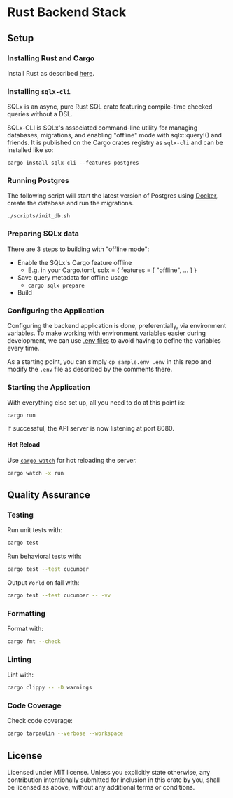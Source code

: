 # Rust Backend Stack

## Setup

### Installing Rust and Cargo

Install Rust as described [here](https://doc.rust-lang.org/book/ch01-01-installation.html).

### Installing `sqlx-cli`

SQLx is an async, pure Rust SQL crate featuring compile-time checked queries without a DSL.

SQLx-CLI is SQLx's associated command-line utility for managing databases, migrations, and enabling "offline" mode with sqlx::query!() and friends.
It is published on the Cargo crates registry as `sqlx-cli` and can be installed like so:

```shell
cargo install sqlx-cli --features postgres
```

### Running Postgres

The following script will start the latest version of Postgres using [Docker], create the database and run the migrations.

```shell
./scripts/init_db.sh
```

### Preparing SQLx data

There are 3 steps to building with "offline mode":

- Enable the SQLx's Cargo feature offline
  - E.g. in your Cargo.toml, sqlx = { features = [ "offline", ... ] }
- Save query metadata for offline usage
  - `cargo sqlx prepare`
- Build

### Configuring the Application

Configuring the backend application is done, preferentially, via environment variables.
To make working with environment variables easier during development, we can use [.env files] to avoid having
to define the variables every time.

As a starting point, you can simply `cp sample.env .env` in this repo and modify the `.env` file as described by
the comments there.

### Starting the Application

With everything else set up, all you need to do at this point is:

```shell
cargo run
```

If successful, the API server is now listening at port 8080.

#### Hot Reload

Use [`cargo-watch`](https://crates.io/crates/cargo-watch) for hot reloading the server.

```bash
cargo watch -x run
```

## Quality Assurance

### Testing

Run unit tests with:

```bash
cargo test
```

Run behavioral tests with:

```bash
cargo test --test cucumber
```

Output `World` on fail with:

```bash
cargo test --test cucumber -- -vv
```

### Formatting

Format with:

```bash
cargo fmt --check
```

### Linting

Lint with:

```bash
cargo clippy -- -D warnings
```

### Code Coverage

Check code coverage:

```bash
cargo tarpaulin --verbose --workspace
```

## License

Licensed under MIT license. Unless you explicitly state otherwise, any contribution intentionally submitted for inclusion in this crate by you, shall be licensed as above, without any additional terms or conditions.

[Docker]: https://www.docker.com/
[.env files]: https://github.com/dotenv-rs/dotenv
